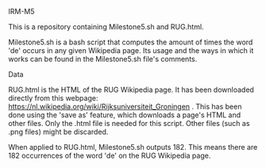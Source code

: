 IRM-M5

This is a repository containing Milestone5.sh and RUG.html.

Milestone5.sh is a bash script that computes the amount of times the word 'de' occurs in any given Wikipedia page. 
Its usage and the ways in which it works can be found in the Milestone5.sh file's comments.

Data

RUG.html is the HTML of the RUG Wikipedia page. It has been downloaded directly from this webpage: https://nl.wikipedia.org/wiki/Rijksuniversiteit_Groningen . 
This has been done using the 'save as' feature, which downloads a page's HTML and other files. 
Only the .html file is needed for this script. Other files (such as .png files) might be discarded.

When applied to RUG.html, Milestone5.sh outputs 182. This means there are 182 occurrences of the word 'de' on the RUG Wikipedia page. 
